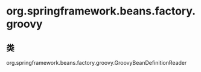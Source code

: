 # org.springframework.beans.factory.groovy

## 类

org.springframework.beans.factory.groovy.GroovyBeanDefinitionReader




